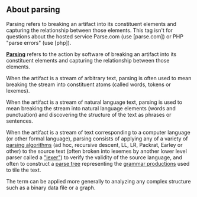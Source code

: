 ## About parsing

Parsing refers to breaking an artifact into its constituent elements and capturing the relationship between those elements. This tag isn't for questions about the hosted service Parse.com (use [parse.com]) or PHP "parse errors" (use [php]).

**[Parsing](http://en.wikipedia.org/wiki/Parsing)** refers to the action by software of breaking an artifact into its constituent elements and capturing the relationship between those elements.

When the artifact is a stream of arbitrary text, parsing is often used to mean breaking the stream into constituent atoms (called words, tokens or lexemes).

When the artifact is a stream of natural language text, parsing is used to mean breaking the stream into natural language elements (words and punctuation) and discovering the structure of the text as phrases or sentences.

When the artifact is a stream of text corresponding to a computer language (or other formal language), parsing consists of applying any of a variety of [parsing algorithms](http://en.wikipedia.org/wiki/Category%3aParsing_algorithms) (ad hoc, recursive descent, LL, LR, Packrat, Earley or other) to the source text (often broken into lexemes by another lower level parser called a ["lexer"](http://en.wikipedia.org/wiki/Lexical_analysis)) to verify the validity of the source language, and often to construct a [parse tree](http://en.wikipedia.org/wiki/Parse_tree) representing the [grammar productions](http://en.wikipedia.org/wiki/Production_%28computer_science%29) used to tile the text.

The term can be applied more generally to analyzing any complex structure such as a binary data file or a graph.